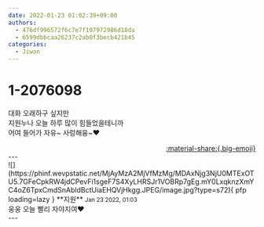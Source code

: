 ```yaml
---
date: 2022-01-23 01:02:39+09:00
authors:
  - 476df996572f6c7e7f197972986d18da
  - 6599dbbcaa26237c2ab0f3becb421b45
categories:
  - Jiwon
---
```


# 1-2076098

<div class="post-container" markdown="1">
<div class="content-container md-sidebar__scrollwrap" markdown="1">

대화 오래하구 싶지만 <br>지원누나 오늘 하루 많이 힘들었을테니까<br>어여 들어가 자유~ 사렁해융~❤

</div>
</div>

<div style="text-align: right;" markdown="1">
<a href="https://weverse.io/fromis9/fanpost/1-2076098" style="text-align: right;">:material-share:{.big-emoji}</a>
</div>
---

<div class="comments-container md-sidebar__scrollwrap" markdown="1">
<div class="comment" markdown="1">
<div class='id-container' markdown="1">
![](https://phinf.wevpstatic.net/MjAyMzA2MjVfMzMg/MDAxNjg3NjU0MTExOTU5.7GFeCpkRW4jdCPevFi1sgeF7S4XyLHRSJr1VOBRp7gEg.mY0LxqknzXmYC4oZ6TpxCmdSnAbldBctUiaEHQVjHkgg.JPEG/image.jpg?type=s72){ pfp loading=lazy }
**<span class="artist">지원</span>** <small>Jan 23 2022, 01:03</small><br>
</div>
<div class='comment-body' markdown="1">
웅웅 오늘 빨리 자야지여❤️
</div>
</div>
</div>
---
